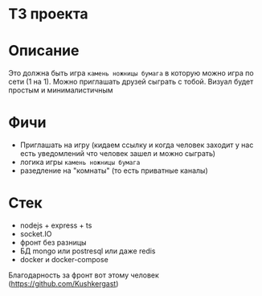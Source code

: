 # ТЗ проекта 

# Описание 
Это должна быть игра `камень ножницы бумага` 
в которую можно игра по сети (1 на 1). 
Можно приглашать друзей сыграть с тобой.
Визуал будет простым и минималистичным

# Фичи
- Приглашать на игру (кидаем ссылку и когда человек заходит у нас есть уведомлений что человек зашел и можно сыграть)
- логика игры `камень ножницы бумага`
- разедление на "комнаты" (то есть приватные каналы)

# Стек
- nodejs + express + ts
- socket.IO
- фронт без разницы
- БД mongo или postresql или даже redis 
- docker и docker-compose 

Благодарность за фронт вот этому человек (https://github.com/Kushkergast)
